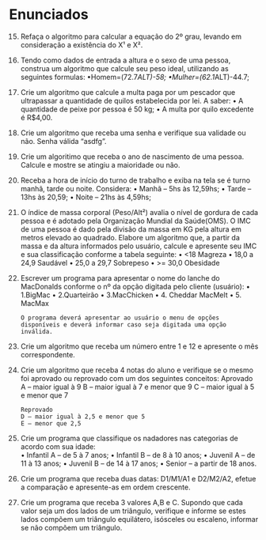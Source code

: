 # Enunciados

15.	Refaça o algoritmo para calcular a equação do 2º grau, levando em consideração a existência do X¹ e X².

16.	Tendo como dados de entrada a altura e o sexo de uma pessoa, construa um algoritmo que calcule seu peso ideal, utilizando as seguintes formulas:
		•Homem=(72.7*ALT)-58;
		•Mulher=(62.1*ALT)-44.7;


17.	Crie um algoritmo que calcule a multa paga por um pescador que ultrapassar a quantidade de quilos estabelecida por lei. A saber:
		• A quantidade de peixe por pessoa é 50 kg;
		• A multa por quilo excedente é R$4,00.

18.	Crie um algoritmo que receba uma senha e verifique sua validade ou não. Senha válida “asdfg”.

19.	Crie um algoritimo que receba o ano de nascimento de uma pessoa. Calcule e mostre se atingiu a maioridade ou não.

20.	Receba a hora de início do turno de trabalho e exiba na tela se é turno manhã, tarde ou noite. Considera:
		• Manhã – 5hs às 12,59hs;
		• Tarde – 13hs às 20,59;
		• Noite – 21hs às 4,59hs;
		
21.	O índice de massa corporal (Peso/Alt²) avalia o nível de gordura de cada pessoa e é adotado pela Organização Mundial da Saúde(OMS). O IMC de uma pessoa é dado pela divisão da massa em KG pela altura em metros elevado ao quadrado. Elabore um algoritmo que, a partir da massa e da altura informados pelo usuário, calcule e apresente seu IMC e sua classificação conforme a tabela seguinte:
		• <18 Magreza
		• 18,0 a 24,9 Saudável
		• 25,0 a 29,7 Sobrepeso
		• >= 30,0 Obesidade
		
22.	Escrever um programa para apresentar o nome do lanche do MacDonalds conforme o nº da opção digitada pelo cliente (usuário):
		• 1.BigMac
		• 2.Quarteirão
		• 3.MacChicken
		• 4. Cheddar MacMelt
		• 5. MacMax
		
		O programa deverá apresentar ao usuário o menu de opções disponíveis e deverá informar caso seja digitada uma opção inválida.


23.	Crie um algoritmo que receba um número entre 1 e 12  e apresente o  mês correspondente.


24.	Crie um algoritmo que receba 4 notas do aluno e verifique se o mesmo foi aprovado ou reprovado com um dos seguintes conceitos:
		Aprovado					
		A – maior igual à 9
		B – maior igual à 7 e menor que 9
		C – maior igual à 5 e menor que 7

		Reprovado
		D – maior igual à 2,5 e menor que 5
		E – menor que 2,5
		
25.	Crie um programa que classifique os nadadores nas categorias de acordo com sua idade:	
		• Infantil A – de 5 à 7 anos;
		• Infantil B – de 8 à 10 anos;
		• Juvenil A – de 11 à 13 anos;
		• Juvenil B – de 14 à 17 anos;
		• Senior – a partir de 18 anos.
		
26.	 Crie um programa que receba duas datas: D1/M1/A1 e D2/M2/A2, efetue a comparação e apresente-as em ordem crescente.

27.	Crie um programa que receba 3 valores A,B e C. Supondo que cada valor seja um dos lados de um triângulo, verifique e informe se estes lados compõem um triângulo equilátero, isósceles ou escaleno, informar se não compõem um triângulo.
